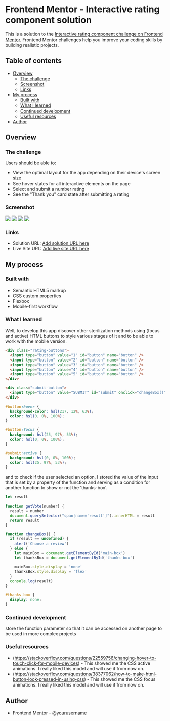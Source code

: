 # Frontend Mentor - Interactive rating component solution

This is a solution to the [Interactive rating component challenge on Frontend Mentor](https://www.frontendmentor.io/challenges/interactive-rating-component-koxpeBUmI). Frontend Mentor challenges help you improve your coding skills by building realistic projects.

## Table of contents

- [Overview](#overview)
  - [The challenge](#the-challenge)
  - [Screenshot](#screenshot)
  - [Links](#links)
- [My process](#my-process)
  - [Built with](#built-with)
  - [What I learned](#what-i-learned)
  - [Continued development](#continued-development)
  - [Useful resources](#useful-resources)
- [Author](#author)

## Overview

### The challenge

Users should be able to:

- View the optimal layout for the app depending on their device's screen size
- See hover states for all interactive elements on the page
- Select and submit a number rating
- See the "Thank you" card state after submitting a rating

### Screenshot

![](./screenshots/Main%20Box.png)
![](./screenshots/Thanks%20Box.png)
![](./screenshots/Main%20box%20Mobile.png)
![](./screenshots/Thanks%20Box%20Mobile.png)

### Links

- Solution URL: [Add solution URL here](https://your-solution-url.com)
- Live Site URL: [Add live site URL here](https://your-live-site-url.com)

## My process

### Built with

- Semantic HTML5 markup
- CSS custom properties
- Flexbox
- Mobile-first workflow

### What I learned

Well, to develop this app discover other sterilization methods using (focus and active) HTML buttons to style various stages of it and to be able to work with the mobile version.

```html
<div class="rating-buttons">
  <input type="button" value="1" id="button" name="button" />
  <input type="button" value="2" id="button" name="button" />
  <input type="button" value="3" id="button" name="button" />
  <input type="button" value="4" id="button" name="button" />
  <input type="button" value="5" id="button" name="button" />
</div>

<div class="submit-button">
  <input type="button" value="SUBMIT" id="submit" onclick="changeBox()" />
</div>
```

```css
#button:hover {
  background-color: hsl(217, 12%, 63%);
  color: hsl(0, 0%, 100%);
}

#button:focus {
  background: hsl(25, 97%, 53%);
  color: hsl(0, 0%, 100%);
}

#submit:active {
  background: hsl(0, 0%, 100%);
  color: hsl(25, 97%, 53%);
}
```

and to check if the user selected an option, I stored the value of the input that is set by a property of the function and serving as a condition for another function to show or not the 'thanks-box'.

```js
let result

function getVote(number) {
  result = number
  document.querySelector("span[name='result']").innerHTML = result
  return result
}

function changeBox() {
  if (result == undefined) {
    alert('Choose a review')
  } else {
    let mainBox = document.getElementById('main-box')
    let thanksBox = document.getElementById('thanks-box')

    mainBox.style.display = 'none'
    thanksBox.style.display = 'flex'
  }
  console.log(result)
}
```

```css
#thanks-box {
  display: none;
}
```

### Continued development

store the function parameter so that it can be accessed on another page to be used in more complex projects

### Useful resources

- (https://stackoverflow.com/questions/22559756/changing-hover-to-touch-click-for-mobile-devices) - This showed me the CSS active animations. I really liked this model and will use it from now on.
- (https://stackoverflow.com/questions/38377062/how-to-make-html-button-look-pressed-in-using-css) - This showed me the CSS focus animations. I really liked this model and will use it from now on.

## Author

- Frontend Mentor - [@yourusername](https://www.frontendmentor.io/profile/yourusername)
